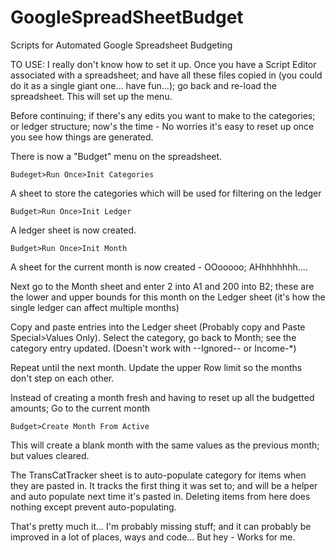 GoogleSpreadSheetBudget
=======================

Scripts for Automated Google Spreadsheet Budgeting


TO USE: I really don't know how to set it up. Once you have a Script Editor associated with a spreadsheet; and have all these files copied in (you could do it as a single giant one... have fun...); go back and re-load the spreadsheet. This will set up the menu.

Before continuing; if there's any edits you want to make to the categories; or ledger structure; now's the time - No worries it's easy to reset up once you see how things are generated.


There is now a "Budget" menu on the spreadsheet.

    Budeget>Run Once>Init Categories
A sheet to store the categories which will be used for filtering on the ledger

    Budget>Run Once>Init Ledger
A ledger sheet is now created.

    Budget>Run Once>Init Month
A sheet for the current month is now created - OOooooo; AHhhhhhhh....

Next go to the Month sheet and enter 2 into A1 and 200 into B2; these are the lower and upper bounds for this month on the Ledger sheet (it's how the single ledger can affect multiple months)

Copy and paste entries into the Ledger sheet (Probably copy and Paste Special>Values Only).
Select the category, go back to Month; see the category entry updated. (Doesn't work with --Ignored-- or Income-*)

Repeat until the next month. Update the upper Row limit so the months don't step on each other.

Instead of creating a month fresh and having to reset up all the budgetted amounts; Go to the current month

    Budget>Create Month From Active
This will create a blank month with the same values as the previous month; but values cleared.

The TransCatTracker sheet is to auto-populate category for items when they are pasted in. It tracks the first thing it was set to; and will be a helper and auto populate next time it's pasted in. Deleting items from here does nothing except prevent auto-populating.


That's pretty much it... I'm probably missing stuff; and it can probably be improved in a lot of places, ways and code... But hey - Works for me.